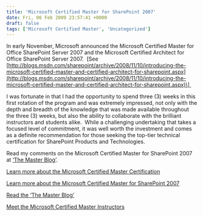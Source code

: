 ```yaml
---
title: 'Microsoft Certified Master for SharePoint 2007'
date: Fri, 06 Feb 2009 23:57:41 +0000
draft: false
tags: ['Microsoft Certified Master', 'Uncategorized']
---
```


In early November, Microsoft announced the Microsoft Certified Master for Office SharePoint Server 2007 and the Microsoft Certified Architect for Office SharePoint Server 2007.  \[See [http://blogs.msdn.com/sharepoint/archive/2008/11/10/introducing-the-microsoft-certified-master-and-certified-architect-for-sharepoint.aspx](http://blogs.msdn.com/sharepoint/archive/2008/11/10/introducing-the-microsoft-certified-master-and-certified-architect-for-sharepoint.aspx)\] 

I was fortunate in that I had the opportunity to spend three (3) weeks in this first rotation of the program and was extremely impressed, not only with the depth and breadth of the knowledge that was made available throughout the three (3) weeks, but also the ability to collaborate with the brilliant instructors and students alike.  While a challenging undertaking that takes a  focused level of commitment, it was well worth the investment and comes as a definite recommendation for those seeking the top-tier technical certification for SharePoint Products and Technologies.

Read my comments on the Microsoft Certified Master for SharePoint 2007 at [‘The Master Blog’](http://blogs.technet.com/themasterblog/archive/2009/02/07/open-letter-to-hobbyists.aspx).

[Learn more about the Microsoft Certified Master Certification](http://www.microsoft.com/learning/mcp/master/)

[Learn more about the Microsoft Certified Master for SharePoint 2007](http://www.microsoft.com/learning/mcp/master/SharePoint/default.mspx)

[Read the ‘The Master Blog’](http://blogs.technet.com/themasterblog/default.aspx)

[Meet the Microsoft Certified Master Instructors](http://download.microsoft.com/download/2/F/6/2F6C70C9-AD39-40B1-8599-31F8EDFF5EC4/MCM_Instructors_datasheet.pdf)